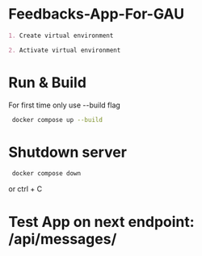 # Feedbacks-App-For-GAU

```markdown
1. Create virtual environment

2. Activate virtual environment

```

# Run & Build

For first time only use --build flag

```sh
 docker compose up --build

```

# Shutdown server

```sh
 docker compose down

```

or ctrl + C

# Test App on next endpoint: /api/messages/
